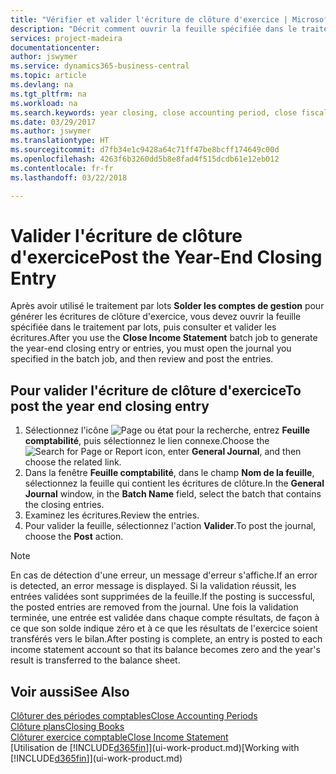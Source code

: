 ```yaml
---
title: "Vérifier et valider l'écriture de clôture d'exercice | Microsoft Docs"
description: "Décrit comment ouvrir la feuille spécifiée dans le traitement par lots Clôturer exercice comptable, puis examiner et valider l'écriture de clôture de fin d'exercice."
services: project-madeira
documentationcenter: 
author: jswymer
ms.service: dynamics365-business-central
ms.topic: article
ms.devlang: na
ms.tgt_pltfrm: na
ms.workload: na
ms.search.keywords: year closing, close accounting period, close fiscal year, bank account detailed trial balance
ms.date: 03/29/2017
ms.author: jswymer
ms.translationtype: HT
ms.sourcegitcommit: d7fb34e1c9428a64c71ff47be8bcff174649c00d
ms.openlocfilehash: 4263f6b3260dd5b8e8fad4f515dcdb61e12eb012
ms.contentlocale: fr-fr
ms.lasthandoff: 03/22/2018

---
```

# <a name="post-the-year-end-closing-entry"></a><span data-ttu-id="cba62-103">Valider l'écriture de clôture d'exercice</span><span class="sxs-lookup"><span data-stu-id="cba62-103">Post the Year-End Closing Entry</span></span>
<span data-ttu-id="cba62-104">Après avoir utilisé le traitement par lots **Solder les comptes de gestion** pour générer les écritures de clôture d'exercice, vous devez ouvrir la feuille spécifiée dans le traitement par lots, puis consulter et valider les écritures.</span><span class="sxs-lookup"><span data-stu-id="cba62-104">After you use the **Close Income Statement** batch job to generate the year-end closing entry or entries, you must open the journal you specified in the batch job, and then review and post the entries.</span></span>

## <a name="to-post-the-year-end-closing-entry"></a><span data-ttu-id="cba62-105">Pour valider l'écriture de clôture d'exercice</span><span class="sxs-lookup"><span data-stu-id="cba62-105">To post the year end closing entry</span></span>
1. <span data-ttu-id="cba62-106">Sélectionnez l'icône ![Page ou état pour la recherche](media/ui-search/search_small.png "icône Page ou état pour la recherche"), entrez **Feuille comptabilité**, puis sélectionnez le lien connexe.</span><span class="sxs-lookup"><span data-stu-id="cba62-106">Choose the ![Search for Page or Report](media/ui-search/search_small.png "Search for Page or Report icon") icon, enter **General Journal**, and then choose the related link.</span></span>
2. <span data-ttu-id="cba62-107">Dans la fenêtre **Feuille comptabilité**, dans le champ **Nom de la feuille**, sélectionnez la feuille qui contient les écritures de clôture.</span><span class="sxs-lookup"><span data-stu-id="cba62-107">In the **General Journal** window, in the **Batch Name** field, select the batch that contains the closing entries.</span></span>
3. <span data-ttu-id="cba62-108">Examinez les écritures.</span><span class="sxs-lookup"><span data-stu-id="cba62-108">Review the entries.</span></span>
4. <span data-ttu-id="cba62-109">Pour valider la feuille, sélectionnez l'action **Valider**.</span><span class="sxs-lookup"><span data-stu-id="cba62-109">To post the journal, choose the **Post** action.</span></span>

> [!NOTE]  
>   <span data-ttu-id="cba62-110">En cas de détection d'une erreur, un message d'erreur s'affiche.</span><span class="sxs-lookup"><span data-stu-id="cba62-110">If an error is detected, an error message is displayed.</span></span> <span data-ttu-id="cba62-111">Si la validation réussit, les entrées validées sont supprimées de la feuille.</span><span class="sxs-lookup"><span data-stu-id="cba62-111">If the posting is successful, the posted entries are removed from the journal.</span></span> <span data-ttu-id="cba62-112">Une fois la validation terminée, une entrée est validée dans chaque compte résultats, de façon à ce que son solde indique zéro et à ce que les résultats de l'exercice soient transférés vers le bilan.</span><span class="sxs-lookup"><span data-stu-id="cba62-112">After posting is complete, an entry is posted to each income statement account so that its balance becomes zero and the year's result is transferred to the balance sheet.</span></span>

## <a name="see-also"></a><span data-ttu-id="cba62-113">Voir aussi</span><span class="sxs-lookup"><span data-stu-id="cba62-113">See Also</span></span>
[<span data-ttu-id="cba62-114">Clôturer des périodes comptables</span><span class="sxs-lookup"><span data-stu-id="cba62-114">Close Accounting Periods</span></span>](year-close-account-periods.md)  
[<span data-ttu-id="cba62-115">Clôture plans</span><span class="sxs-lookup"><span data-stu-id="cba62-115">Closing Books</span></span>](year-close-books.md)  
[<span data-ttu-id="cba62-116">Clôturer exercice comptable</span><span class="sxs-lookup"><span data-stu-id="cba62-116">Close Income Statement</span></span>](year-close-income-statement.md)  
<span data-ttu-id="cba62-117">[Utilisation de [!INCLUDE[d365fin](includes/d365fin_md.md)]](ui-work-product.md)</span><span class="sxs-lookup"><span data-stu-id="cba62-117">[Working with [!INCLUDE[d365fin](includes/d365fin_md.md)]](ui-work-product.md)</span></span>

